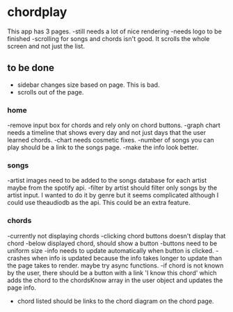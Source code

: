 # chordplay

This app has 3 pages.
-still needs a lot of nice rendering
-needs logo to be finished
-scrolling for songs and chords isn't good. It scrolls the whole screen and not just the list.

## to be done

- sidebar changes size based on page. This is bad.
- scrolls out of the page.

### home

-remove input box for chords and rely only on chord buttons.
-graph chart needs a timeline that shows every day and not just days that the user learned chords.
-chart needs cosmetic fixes.
-number of songs you can play should be a link to the songs page.
-make the info look better.

### songs

-artist images need to be added to the songs database for each artist maybe from the spotify api.
-filter by artist should filter only songs by the artist input. I wanted to do it by genre but it seems complicated although I could use theaudiodb as the api. This could be an extra feature.

### chords

-currently not displaying chords
-clicking chord buttons doesn't display that chord
-below displayed chord, should show a button
-buttons need to be uniform size
-info needs to update automatically when button is clicked.
-crashes when info is updated because the info takes longer to update than the page takes to render. maybe try async functions.
-if chord is not known by the user, there should be a button with a link 'I know this chord' which adds the chord to the chordsKnow array in the user object and updates the page info.

- chord listed should be links to the chord diagram on the chord page.
